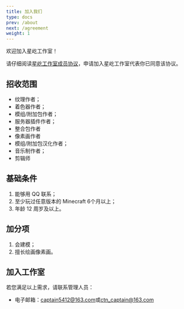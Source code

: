 ```yaml
---
title: 加入我们
type: docs
prev: /about
next: /agreement
weight: 1
---
```

欢迎加入星屹工作室！

请仔细阅读[星屹工作室成员协议](./agreement)，申请加入星屹工作室代表你已同意该协议。

## 招收范围
- 纹理作者；
- 着色器作者；
- 模组/附加包作者；
- 服务器插件作者；
- 整合包作者
- 像素画作者
- 模组/附加包汉化作者；
- 音乐制作者；
- 剪辑师

## 基础条件
1. 能够用 QQ 联系；
2. 至少玩过任意版本的 Minecraft 6个月以上；
3. 年龄 12 周岁及以上。

## 加分项
1. 会建模；
2. 擅长绘画像素画。

## 加入工作室
若您满足以上需求，请联系管理人员：

- 电子邮箱：<captain5412@163.com>或<ctn_captain@163.com>
